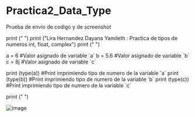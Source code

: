 # Practica2_Data_Type
Prueba de envio de codigo y de screenshot

print (" ")
print ("Lira Hernandez Dayana Yamileth : Practica de tipos de numeros int, float, complex")
print (" ")

a = 6          #Valor asignado de variable ´a´
b = 5.6        #Valor asignado de variable ´b´
c = 8j         #Valor asignado de variable ´c´

print (type(a)) #Print imprimiendo tipo de numero de la variable ´a´
print (type(b)) #Print imprimiendo tipo de numero de la variable ´b´
print (type(c)) #Print imprimiendo tipo de numero de la variable ´c´

print (" ")

![image](https://github.com/user-attachments/assets/146b3275-14f9-4e2b-bb20-637b391f93b3)
